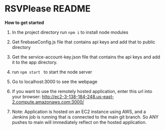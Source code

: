# RSVPlease README

**How to get started**

1. In the project directory run ``` npm i ``` to install node modules

2. Get firebaseConfig.js file that contains api keys and add that to public directory

3. Get the service-account-key.json file that contains the api keys and add it to the app directory.

4. run ```npm start ``` to start the node server

5. Go to localhost:3000 to see the webpage

6. If you want to use the remotely hosted application, enter this url into your browser: http://ec2-3-138-184-248.us-east-2.compute.amazonaws.com:3000/

7. Note: Application is hosted on an EC2 instance using AWS, and a Jenkins job is running that is connected to the main git branch. So ANY pushes to main will immediately reflect on the hosted application.
